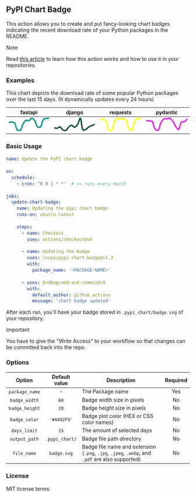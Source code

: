 ## PyPI Chart Badge

This action allows you to create and put fancy-looking chart badges indicating the recent download rate of your Python packages in the README.

> [!NOTE]
> Read [this article](https://blog.imsadra.me/display-your-package-download-rate-on-github) to learn how this action works and how to use it in your repositories.

### Examples
This chart depicts the download rate of some popular Python packages over the last 15 days. (It dynamically updates every 24 hours)

| fastapi | django | requests | pydantic |
| ------- | ------ | -------- | ---- |
| ![](.pypi_chart/artifact/fastapi_badge.svg) | ![](.pypi_chart/artifact/django_badge.svg) | ![](.pypi_chart/artifact/requests_badge.svg) | ![](.pypi_chart/artifact/pydantic_badge.svg) |


### Basic Usage
```yml
name: Update the PyPI chart badge

on:
  schedule:
    - cron: "0 0 1 * *"  # <= runs every month

jobs:
  update-chart-badge:
    name: Updating the pypi chart badge
    runs-on: ubuntu-latest

    steps:
      - name: Checkout
        uses: actions/checkout@v4

      - name: Updating the badge
        uses: lnxpy/pypi-chart-badge@v1.3
        with:
          package_name: '<PACKAGE-NAME>'

      - uses: EndBug/add-and-commit@v9
        with:
          default_author: github_actions
          message: 'chart badge updated'

```

After each run, you'll have your badge stored in `.pypi_chart/badge.svg` of your repository.

> [!IMPORTANT]
> You have to give the "Write Access" to your workflow so that changes can be committed back into the repo.

### Options

| Option         | Default value  | Description                                                                                     | Required |
| :------------: | :------------: |-------------------------------------------------------------------------------------------------|:--------:|
| `package_name` | -              | The Package name                                                                                | Yes      |
| `badge_width`  | `60`           | Badge width size in pixels                                                                      | No       |
| `badge_height` | `20`           | Badge height size in pixels                                                                     | No       |
| `badge_color`  | `'#4492F9'`    | Badge plot color (HEX or CSS color names)                                                       | No       |
| `days_limit`   | `15`           | The amount of selected days                                                                     | No       |
| `output_path`  | `.pypi_chart/` | Badge file path directory                                                                       | No       |
| `file_name`    | `badge.svg`    | Badge file name and extension (`.png`, `.jpg`, `.jpeg`, `.webp`, and `.pdf` are also supported) | No       |

### License
MIT license terms.
